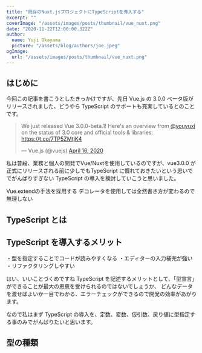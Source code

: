 ```yaml
---
title: "既存のNuxt.jsプロジェクトにTypeScriptを導入する"
excerpt: ""
coverImage: "/assets/images/posts/thumbnail/vue_nuxt.png"
date: "2020-11-22T12:00:00.322Z"
author:
  name: Yuji Okayama
  picture: "/assets/blog/authors/joe.jpeg"
ogImage:
  url: "/assets/images/posts/thumbnail/vue_nuxt.png"
---
```


## はじめに

今回この記事を書こうとしたきっかけですが、先日 Vue.js の 3.0.0 ベータ版がリリースされました、どうやら TypeScript のサポートも充実しているとのことです。

<blockquote class="twitter-tweet"><p lang="en" dir="ltr">We just released Vue 3.0.0-beta.1! Here&#39;s an overview from <a href="https://twitter.com/youyuxi?ref_src=twsrc%5Etfw">@youyuxi</a> on the status of 3.0 core and official tools &amp; libraries: <a href="https://t.co/7TP5ZMtjK4">https://t.co/7TP5ZMtjK4</a></p>&mdash; Vue.js (@vuejs) <a href="https://twitter.com/vuejs/status/1250890006060818440?ref_src=twsrc%5Etfw">April 16, 2020</a></blockquote> <script async src="https://platform.twitter.com/widgets.js" charset="utf-8"></script>

私は普段、業務と個人の開発でVue/Nuxtを使用しているのですが、vue3.0.0 が正式にリリースされる前に少しでもTypeScript に慣れておきたいという思いででがんばりすぎない TypeScript の導入を検討していこうと思いました。

Vue.extendの手法を採用する
デコレータを使用しては全然書き方が変わるので無理しない


## TypeScript とは

## TypeScript を導入するメリット

・型を指定することでコードが読みやすくなる
・エディターの入力補完が強い
・リファクタリングしやすい

はい、いいことづくめですね
TypeScript を記述するメリットとして、「型宣言」ができることが最大の恩恵を受けられるのではないでしょうか、
どんなデータを渡せばよいか一目でわかる、エラーチェックができるので開発の効率があがります。

なので私はまず TypeScript の導入を、定数、変数、仮引数、戻り値に型指定する事のみでがんばりたいと思います。

## 型の種類
